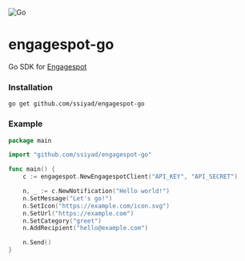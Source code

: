 ![Go](https://img.shields.io/badge/go-%2300ADD8.svg?style=for-the-badge&logo=go&logoColor=white)
# engagespot-go
Go SDK for [Engagespot](https://engagespot.co/)

### Installation
```shell
go get github.com/ssiyad/engagespot-go
```

### Example
```go
package main

import "github.com/ssiyad/engagespot-go"

func main() {
    c := engagespot.NewEngagespotClient("API_KEY", "API_SECRET")

    n, _ := c.NewNotification("Hello world!")
    n.SetMessage("Let's go!")
    n.SetIcon("https://example.com/icon.svg")
    n.SetUrl("https://example.com")
    n.SetCategory("greet")
    n.AddRecipient("hello@example.com")

    n.Send()
}
```
